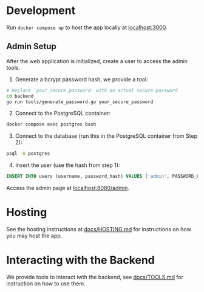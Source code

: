 # Development
Run `docker compose up` to host the app locally at [localhost:3000](http://localhost:3000).

## Admin Setup

After the web application is initialized, create a user to access the admin tools.

1. Generate a bcrypt password hash, we provide a tool:
```bash
# Replace 'your_secure_password' with an actual secure password
cd backend
go run tools/generate_password.go your_secure_password
```

2. Connect to the PostgreSQL container:
```bash
docker compose exec postgres bash
```

3. Connect to the database (run this in the PostgreSQL container from Step 2):
```bash
psql -U postgres
```

4. Insert the user (use the hash from step 1):
```sql
INSERT INTO users (username, password_hash) VALUES ('admin', PASSWORD_HASH_FROM_STEP_ONE);
```

Access the admin page at [localhost:8080/admin](http://localhost:8080/admin).

# Hosting
See the hosting instructions at [docs/HOSTING.md](./docs/HOSTING.md) for instructions on how you may host the app.

# Interacting with the Backend
We provide tools to interact iwth the backend, see [docs/TOOLS.md](./docs/TOOLS.md) for instruction on how to use them.
